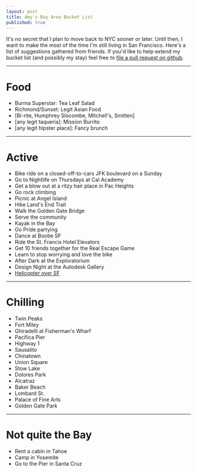 ```yaml
---
layout: post
title: Amy's Bay Area Bucket List
published: true
---
```


It's no secret that I plan to move back to NYC sooner or later. Until then, 
I want to make the most of the time I'm still living in San Francisco. 
Here's a list of suggestions gathered from friends. If you'd like to help extend
my bucket list (and possibly my stay) feel free to [file a pull request on github](https://github.com/amyquispe/amyquispe.github.io/blob/master/_posts/2014-01-25-bay-area-bucket-list.markdown).

***

# Food #

* Burma Superstar: Tea Leaf Salad
* Richmond/Sunset: Legit Asian Food
* [Bi-rite, Humphrey Slocombe, Mitchell's, Smitten]
* [any legit taqueria]: Mission Burrito
* [any legit hipster place]: Fancy brunch  

***

# Active #

* Bike ride on a closed-off-to-cars JFK boulevard on a Sunday
* Go to Nightlife on Thursdays at Cal Academy
* Get a blow out at a ritzy hair place in Pac Heights
* Go rock climbing
* Picnic at Angel Island
* Hike Land's End Trail
* Walk the Golden Gate Bridge
* Serve the community
* Kayak in the Bay
* Go Pride partying
* Dance at Bootie SF
* Ride the St. Francis Hotel Elevators
* Get 10 friends together for the Real Escape Game 
* Learn to stop worrying and love the bike  
* After Dark at the Exploratorium
* Design Night at the Autodesk Gallery
* [Helicopter over SF](http://sfhelicopters.com/)

***

# Chilling #

* Twin Peaks
* Fort Miley
* Ghiradelli at Fisherman's Wharf
* Pacifica Pier
* Highway 1
* Sausalito
* Chinatown
* Union Square
* Stow Lake
* Dolores Park
* Alcatraz
* Baker Beach
* Lombard St.
* Palace of Fine Arts
* Golden Gate Park  

***

# Not quite the Bay #

* Rent a cabin in Tahoe
* Camp in Yosemite  
* Go to the Pier in Santa Cruz
